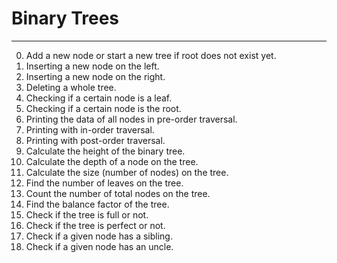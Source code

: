 # Binary Trees

---

0. Add a new node or start a new tree if root does not exist yet.
1. Inserting a new node on the left.
2. Inserting a new node on the right.
3. Deleting a whole tree.
4. Checking if a certain node is a leaf.
5. Checking if a certain node is the root.
6. Printing the data of all nodes in pre-order traversal.
7. Printing with in-order traversal.
8. Printing with post-order traversal.
9. Calculate the height of the binary tree.
10. Calculate the depth of a node on the tree.
11. Calculate the size (number of nodes) on the tree.
12. Find the number of leaves on the tree.
13. Count the number of total nodes on the tree.
14. Find the balance factor of the tree.
15. Check if the tree is full or not.
16. Check if the tree is perfect or not.
17. Check if a given node has a sibling.
18. Check if a given node has an uncle.